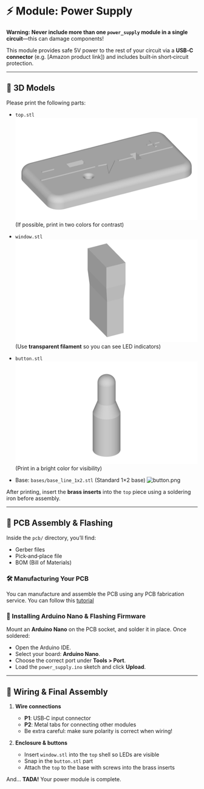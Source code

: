 # ⚡ Module: Power Supply

**Warning:** **Never include more than one `power_supply` module in a single circuit**—this can damage components!

This module provides safe 5V power to the rest of your circuit via a **USB‑C connector** (e.g. \[Amazon product link]) and includes built‑in short‑circuit protection.

---

## 🎨 3D Models

Please print the following parts:

* `top.stl`
  ![top.png](top.png)
  (If possible, print in two colors for contrast)

* `window.stl`
  ![window.png](window.png)
  (Use **transparent filament** so you can see LED indicators)

* `button.stl`
  ![button.png](button.png)
  (Print in a bright color for visibility)

* Base: `bases/base_line_1x2.stl`
  (Standard 1×2 base)
  ![button.png](../bases/baseèline_1x2.png)

After printing, insert the **brass inserts** into the `top` piece using a soldering iron before assembly.

---

## 🔩 PCB Assembly & Flashing

Inside the `pcb/` directory, you’ll find:

* Gerber files
* Pick‑and‑place file
* BOM (Bill of Materials)

### 🛠️ Manufacturing Your PCB

You can manufacture and assemble the PCB using any PCB fabrication service. You can follow this [tutorial](https://train-science.com/order-pcbs-easily-at-jlcpcb-a-step-by-step-guide/)

### 🧠 Installing Arduino Nano & Flashing Firmware

Mount an **Arduino Nano** on the PCB socket, and solder it in place. Once soldered:

* Open the Arduino IDE.
* Select your board: **Arduino Nano**.
* Choose the correct port under **Tools > Port**.
* Load the `power_supply.ino` sketch and click **Upload**.

---

## 🔌 Wiring & Final Assembly

1. **Wire connections**

   * **P1**: USB‑C input connector
   * **P2**: Metal tabs for connecting other modules
   * Be extra careful: make sure polarity is correct when wiring!

2. **Enclosure & buttons**

   * Insert `window.stl` into the `top` shell so LEDs are visible
   * Snap in the `button.stl` part
   * Attach the `top` to the base with screws into the brass inserts

And… **TADA!** Your power module is complete.
